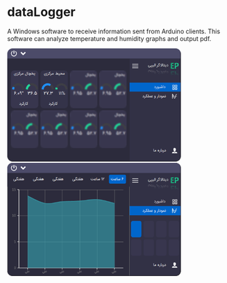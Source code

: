 # dataLogger
A Windows software to receive information sent from Arduino clients.
This software can analyze temperature and humidity graphs and output pdf.

<img src="DataLogger0.png" width="400">
<img src="DataLogger1.png" width="400">

[comment]: ![Screenshot](Data%20Logger%200.png)

[comment]: ![Screenshot](Data%20Logger%201.png)
